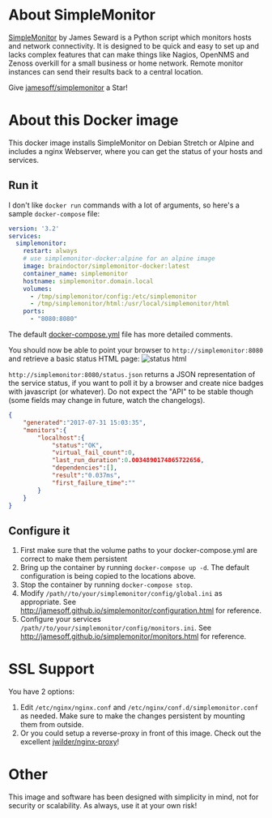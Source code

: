 # About SimpleMonitor

[SimpleMonitor](http://jamesoff.github.io/simplemonitor/) by James Seward is a Python script which monitors hosts and network connectivity. It is designed to be quick and easy to set up and lacks complex features that can make things like Nagios, OpenNMS and Zenoss overkill for a small business or home network. Remote monitor instances can send their results back to a central location.

Give [jamesoff/simplemonitor](https://github.com/jamesoff/simplemonitor) a Star!

# About this Docker image

This docker image installs SimpleMonitor on Debian Stretch or Alpine and includes a nginx Webserver, where you can get the status of your hosts and services.

## Run it

I don't like `docker run` commands with a lot of arguments, so here's a sample `docker-compose` file:
```yml
version: '3.2'
services:
  simplemonitor:
    restart: always
    # use simplemonitor-docker:alpine for an alpine image
    image: braindoctor/simplemonitor-docker:latest
    container_name: simplemonitor
    hostname: simplemonitor.domain.local
    volumes:
      - /tmp/simplemonitor/config:/etc/simplemonitor
      - /tmp/simplemonitor/html:/usr/local/simplemonitor/html
    ports:
      - "8080:8080"
```
The default [docker-compose.yml](https://github.com/BrainDoctor/simplemonitor-docker/blob/master/docker-compose.yml) file has more detailed comments.

You should now be able to point your browser to `http://simplemonitor:8080` and retrieve a basic status HTML page:
![status html](https://user-images.githubusercontent.com/12159026/28783956-43d0d6a8-7612-11e7-9f0c-72c9ee758935.png)

`http://simplemonitor:8080/status.json` returns a JSON representation of the service status, if you want to poll it by a browser and create nice badges with javascript (or whatever). Do not expect the "API" to be stable though (some fields may change in future, watch the changelogs).
```json
{
    "generated":"2017-07-31 15:03:35",
    "monitors":{
        "localhost":{
            "status":"OK",
            "virtual_fail_count":0,
            "last_run_duration":0.0034890174865722656,
            "dependencies":[],
            "result":"0.037ms",
            "first_failure_time":""
        }
    }
}
```

## Configure it

1. First make sure that the volume paths to your docker-compose.yml are correct to make them persistent
2. Bring up the container by running `docker-compose up -d`. The default configuration is being copied to the locations above.
3. Stop the container by running `docker-compose stop`.
4. Modify `/path//to/your/simplemonitor/config/global.ini` as appropriate. See http://jamesoff.github.io/simplemonitor/configuration.html for reference.
5. Configure your services `/path//to/your/simplemonitor/config/monitors.ini`. See http://jamesoff.github.io/simplemonitor/monitors.html for reference.

# SSL Support

You have 2 options:

1. Edit `/etc/nginx/nginx.conf` and `/etc/nginx/conf.d/simplemonitor.conf` as needed. Make sure to make the changes persistent by mounting them from outside.
2. Or you could setup a reverse-proxy in front of this image. Check out the excellent [jwilder/nginx-proxy](https://hub.docker.com/r/jwilder/nginx-proxy/)!

# Other

This image and software has been designed with simplicity in mind, not for security or scalability. As always, use it at your own risk!
